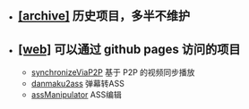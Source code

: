- ## [\[archive\]](./archive) 历史项目，多半不维护
- ## [\[web\]](./web) 可以通过 github pages 访问的项目
    - [synchronizeViaP2P](https://greesea.github.io/proj/web/synchronizeViaP2P.html) 基于 P2P 的视频同步播放
    - [danmaku2ass](https://greesea.github.io/proj/web/danmaku2ass/) 弹幕转ASS
    - [assManipulator](https://greesea.github.io/proj/web/assManipulator.html) ASS编辑

